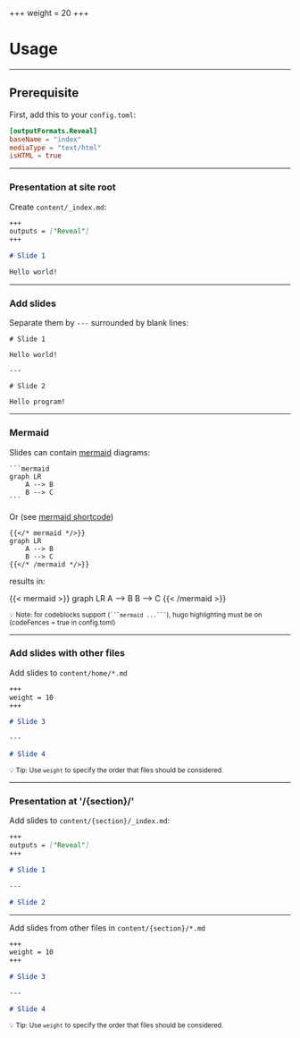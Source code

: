 +++
weight = 20
+++

# Usage

---

## Prerequisite

First, add this to your `config.toml`:

```toml
[outputFormats.Reveal]
baseName = "index"
mediaType = "text/html"
isHTML = true
```

---

### Presentation at site root

Create `content/_index.md`:

```markdown
+++
outputs = ["Reveal"]
+++

# Slide 1

Hello world!
```

---

### Add slides

Separate them by `---` surrounded by blank lines:

```
# Slide 1

Hello world!

---

# Slide 2

Hello program!
```

---

### Mermaid

Slides can contain [mermaid](https://mermaid-js.github.io/mermaid/#/) diagrams:

````code
```mermaid
graph LR
    A --> B
    B --> C
```
````

Or (see [mermaid shortcode](#/mermaid-shortcode))

```code
{{</* mermaid */>}}
graph LR
    A --> B
    B --> C
{{</* /mermaid */>}}
```

results in:

{{< mermaid >}}
graph LR
    A --> B
    B --> C
{{< /mermaid >}}

<small>💡 Note: for codeblocks support (` ```mermaid ...``` `), hugo highlighting must be on (codeFences = true in config.toml)</small>


---

### Add slides with other files

Add slides to `content/home/*.md`

```markdown
+++
weight = 10
+++

# Slide 3

---

# Slide 4
```

<small>💡 Tip: Use `weight` to specify the order that files should be considered.</small>

---

### Presentation at '/{section}/'

Add slides to `content/{section}/_index.md`:

```markdown
+++
outputs = ["Reveal"]
+++

# Slide 1

---

# Slide 2
```

---

Add slides from other files in `content/{section}/*.md`

```markdown
+++
weight = 10
+++

# Slide 3

---

# Slide 4
```

<small>💡 Tip: Use `weight` to specify the order that files should be considered.</small>

